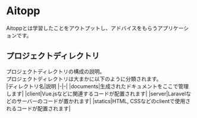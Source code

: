 # Aitopp
Aitoppとは学習したことをアウトプットし、アドバイスをもらうアプリケーションです。  

## プロジェクトディレクトリ
プロジェクトディレクトリの構成の説明。  
プロジェクトディレクトリは大まかに以下のように分類されます。  
|ディレクトリ名|説明
|-|-|
|documents|生成されたドキュメントをここで管理します|
|client|Vue.jsなどに関連するコードが配置されます|
|server|Laravelなどのサーバーのコードが置かれます|
|statics|HTML, CSSなどのclientで使用されるコードが配置されます|